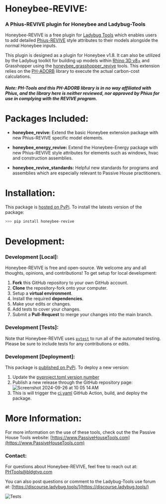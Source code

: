 # Honeybee-REVIVE:
### A Phius-REVIVE plugin for Honeybee and Ladybug-Tools

Honeybee-REVIVE is a free plugin for [Ladybug Tools](https://www.ladybug.tools/) which enables users to add detailed [Phius-REVIVE](https://www.phius.org/phius-revive-2024) style attributes to their models alongside the normal Honeybee inputs. 

This plugin is designed as a plugin for Honeybee v1.8. It can also be utilized by the Ladybug toolkit for building up models within [Rhino 3D v8+](https://www.rhino3d.com/) and Grasshopper using the [honeybee_grasshopper_revive](https://github.com/PH-Tools/honeybee_grasshopper_REVIVE) tools. This extension relies on the [PH-ADORB](https://github.com/PH-Tools/PH_ADORB) library to execute the actual carbon-cost calculations.


#### *Note: PH-Tools and this PH-ADORB library is in no way affiliated with Phius, and the library here is neither reviewed, nor approved by Phius for use in complying with the REVIVE program.*

# Packages Included:
- **honeybee_revive:** Extend the basic Honeybee extension package with new Phius-REVIVE specific model elements.

- **honeybee_energy_revive:** Extend the Honeybee-Energy package with new Phius-REVIVE style attributes for elements such as windows, hvac and construction assemblies.

- **honeybee_revive_standards:** Helpful new standards for programs and assemblies which are especially relevant to Passive House practitioners.


# Installation:
This package is [hosted on PyPi](https://pypi.org/project/honeybee-REVIVE/). To install the latests version of the package:

```python
>>> pip install honeybee-revive
```

# Development:

### Development [Local]:
Honeybee-REVIVE is free and open-source. We welcome any and all thoughts, opinions, and contributions! To get setup for local development:
1. **Fork** this GitHub repository to your own GitHub account.
1. **Clone** the repository-fork onto your computer.
1. Setup a **virtual environment**.
1. Install the required **dependencies**.
1. Make your edits or changes.
1. Add tests to cover your changes.
1. Submit a **Pull-Request** to merge your changes into the main branch.

### Development [Tests]:
Note that Honeybee-REVIVE uses [`pytest`](https://docs.pytest.org/en/stable/#) to run all of the automated testing. Please be sure to include tests for any contributions or edits.

### Development [Deployment]:
This package is [published on PyPi](https://pypi.org/project/honeybee-REVIVE/). To deploy a new version:
1. Update the [pyproject.toml version number](https://github.com/PH-Tools/honeybee_REVIVE/blob/04039ea13f699cd81a76f036c44af628b9dba946/pyproject.toml#L3)
1. Publish a new release through the GitHub repository page:
![Screenshot 2024-09-26 at 10 05 14 AM](https://github.com/user-attachments/assets/8e831f39-03ee-4704-8a78-f3353960b3ea)
1. This is will trigger the [ci.yaml](https://github.com/PH-Tools/honeybee_REVIVE/blob/main/.github/workflows/ci.yaml) GitHub Action, build, and deploy the package.


# More Information:
For more information on the use of these tools, check out the the Passive House Tools website:
[https://www.PassiveHouseTools.com](https://www.PassiveHouseTools.com)

### Contact:
For questions about Honeybee-REVIVE, feel free to reach out at: PHTools@bldgtyp.com

You can also post questions or comment to the Ladybug-Tools use forum at: [https://discourse.ladybug.tools/](https://discourse.ladybug.tools/)

![Tests](https://github.com/PH-Tools/honeybee_revive/actions/workflows/ci.yaml/badge.svg)
